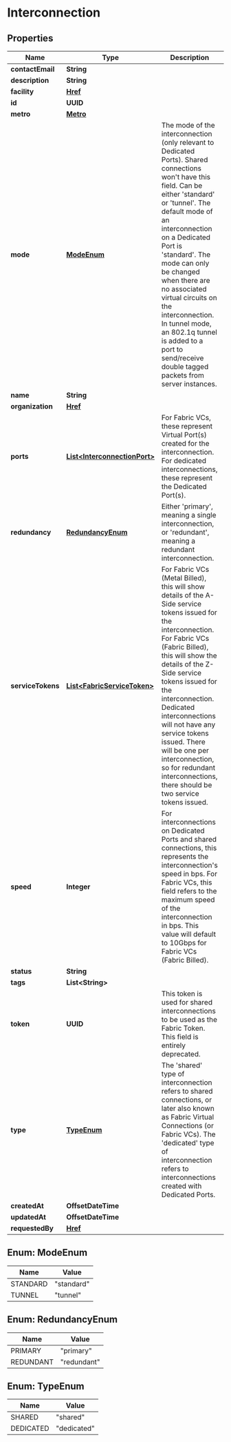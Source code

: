 

# Interconnection


## Properties

| Name | Type | Description | Notes |
|------------ | ------------- | ------------- | -------------|
|**contactEmail** | **String** |  |  [optional] |
|**description** | **String** |  |  [optional] |
|**facility** | [**Href**](Href.md) |  |  [optional] |
|**id** | **UUID** |  |  [optional] |
|**metro** | [**Metro**](Metro.md) |  |  [optional] |
|**mode** | [**ModeEnum**](#ModeEnum) | The mode of the interconnection (only relevant to Dedicated Ports). Shared connections won&#39;t have this field. Can be either &#39;standard&#39; or &#39;tunnel&#39;.   The default mode of an interconnection on a Dedicated Port is &#39;standard&#39;. The mode can only be changed when there are no associated virtual circuits on the interconnection.   In tunnel mode, an 802.1q tunnel is added to a port to send/receive double tagged packets from server instances. |  [optional] |
|**name** | **String** |  |  [optional] |
|**organization** | [**Href**](Href.md) |  |  [optional] |
|**ports** | [**List&lt;InterconnectionPort&gt;**](InterconnectionPort.md) | For Fabric VCs, these represent Virtual Port(s) created for the interconnection. For dedicated interconnections, these represent the Dedicated Port(s). |  [optional] |
|**redundancy** | [**RedundancyEnum**](#RedundancyEnum) | Either &#39;primary&#39;, meaning a single interconnection, or &#39;redundant&#39;, meaning a redundant interconnection. |  [optional] |
|**serviceTokens** | [**List&lt;FabricServiceToken&gt;**](FabricServiceToken.md) | For Fabric VCs (Metal Billed), this will show details of the A-Side service tokens issued for the interconnection. For Fabric VCs (Fabric Billed), this will show the details of the Z-Side service tokens issued for the interconnection. Dedicated interconnections will not have any service tokens issued. There will be one per interconnection, so for redundant interconnections, there should be two service tokens issued. |  [optional] |
|**speed** | **Integer** | For interconnections on Dedicated Ports and shared connections, this represents the interconnection&#39;s speed in bps. For Fabric VCs, this field refers to the maximum speed of the interconnection in bps. This value will default to 10Gbps for Fabric VCs (Fabric Billed). |  [optional] |
|**status** | **String** |  |  [optional] |
|**tags** | **List&lt;String&gt;** |  |  [optional] |
|**token** | **UUID** | This token is used for shared interconnections to be used as the Fabric Token. This field is entirely deprecated. |  [optional] |
|**type** | [**TypeEnum**](#TypeEnum) | The &#39;shared&#39; type of interconnection refers to shared connections, or later also known as Fabric Virtual Connections (or Fabric VCs). The &#39;dedicated&#39; type of interconnection refers to interconnections created with Dedicated Ports. |  [optional] |
|**createdAt** | **OffsetDateTime** |  |  [optional] |
|**updatedAt** | **OffsetDateTime** |  |  [optional] |
|**requestedBy** | [**Href**](Href.md) |  |  [optional] |



## Enum: ModeEnum

| Name | Value |
|---- | -----|
| STANDARD | &quot;standard&quot; |
| TUNNEL | &quot;tunnel&quot; |



## Enum: RedundancyEnum

| Name | Value |
|---- | -----|
| PRIMARY | &quot;primary&quot; |
| REDUNDANT | &quot;redundant&quot; |



## Enum: TypeEnum

| Name | Value |
|---- | -----|
| SHARED | &quot;shared&quot; |
| DEDICATED | &quot;dedicated&quot; |



